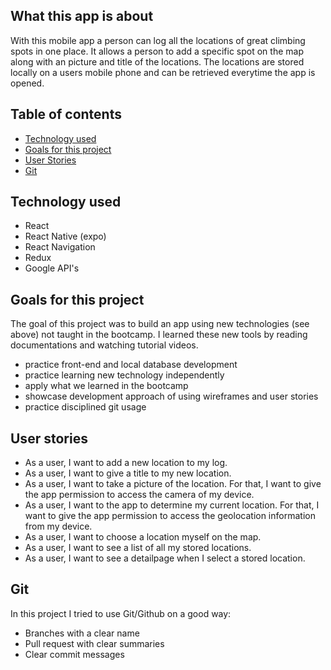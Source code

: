 ## What this app is about

With this mobile app a person can log all the locations of great climbing spots in one place. It allows a person to add a specific spot on the map along with an picture and title of the locations. The locations are stored locally on a users mobile phone and can be retrieved everytime the app is opened.

## Table of contents

- [Technology used](#technology-used)
- [Goals for this project](#goals-for-this-project)
- [User Stories](#user-stories)
- [Git](#git)

## Technology used

- React
- React Native (expo)
- React Navigation
- Redux
- Google API's

## Goals for this project

The goal of this project was to build an app using new technologies (see above) not taught in the bootcamp. I learned these new tools by reading documentations and watching tutorial videos.

- practice front-end and local database development
- practice learning new technology independently
- apply what we learned in the bootcamp
- showcase development approach of using wireframes and user stories
- practice disciplined git usage

## User stories

- As a user, I want to add a new location to my log.
- As a user, I want to give a title to my new location.
- As a user, I want to take a picture of the location. For that, I want to give the app permission to access the camera of my device.
- As a user, I want to the app to determine my current location. For that, I want to give the app permission to access the geolocation information from my device.
- As a user, I want to choose a location myself on the map.
- As a user, I want to see a list of all my stored locations.
- As a user, I want to see a detailpage when I select a stored location.

## Git

In this project I tried to use Git/Github on a good way:

- Branches with a clear name
- Pull request with clear summaries
- Clear commit messages

